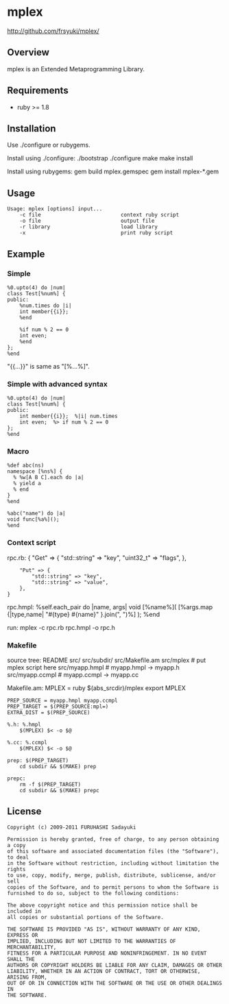 mplex
=====
http://github.com/frsyuki/mplex/

## Overview

mplex is an Extended Metaprogramming Library.


## Requirements

  - ruby &gt;= 1.8


## Installation

Use ./configure or rubygems.

Install using ./configure:
    ./bootstrap
    ./configure
    make
    make install

Install using rubygems:
    gem build mplex.gemspec
    gem install mplex-*.gem


## Usage

    Usage: mplex [options] input...
        -c file                          context ruby script
        -o file                          output file
        -r library                       load library
        -x                               print ruby script


## Example

### Simple
    %0.upto(4) do |num|
    class Test[%num%] {
    public:
        %num.times do |i|
        int member{{i}};
        %end
    
        %if num % 2 == 0
        int even;
        %end
    };
    %end

"{{...}}" is same as "[%...%]".

### Simple with advanced syntax

    %0.upto(4) do |num|
    class Test[%num%] {
    public:
        int member{{i}};  %|i| num.times
        int even;  %> if num % 2 == 0
    };
    %end

### Macro

    %def abc(ns)
    namespace [%ns%] {
      % %w[A B C].each do |a|
      % yield a
      % end
    }
    %end
    
    %abc("name") do |a|
    void func[%a%]();
    %end

### Context script

rpc.rb:
    {
        "Get" => {
            "std::string"  => "key",
            "uint32_t"     => "flags",
        },
    
        "Put" => {
            "std::string" => "key",
            "std::string" => "value",
        },
    }

rpc.hmpl:
    %self.each_pair do |name, args|
    void [%name%]( [%args.map {|type,name| "#{type} #{name}" }.join(", ")%] );
    %end

run:
    mplex -c rpc.rb rpc.hmpl -o rpc.h

### Makefile

source tree:
    README
    src/
	src/subdir/
    src/Makefile.am
    src/mplex          # put mplex script here
    src/myapp.hmpl     # myapp.hmpl  -> myapp.h
    src/myapp.ccmpl    # myapp.ccmpl -> myapp.cc

Makefile.am:
    MPLEX = ruby $(abs_srcdir)/mplex
    export MPLEX
    
    PREP_SOURCE = myapp.hmpl myapp.ccmpl
    PREP_TARGET = $(PREP_SOURCE:mpl=)
    EXTRA_DIST = $(PREP_SOURCE)
    
    %.h: %.hmpl
    	$(MPLEX) $< -o $@
    
    %.cc: %.ccmpl
    	$(MPLEX) $< -o $@
    
    prep: $(PREP_TARGET)
    	cd subdir && $(MAKE) prep
    
    prepc:
    	rm -f $(PREP_TARGET)
    	cd subdir && $(MAKE) prepc

## License

    Copyright (c) 2009-2011 FURUHASHI Sadayuki
    
    Permission is hereby granted, free of charge, to any person obtaining a copy
    of this software and associated documentation files (the "Software"), to deal
    in the Software without restriction, including without limitation the rights
    to use, copy, modify, merge, publish, distribute, sublicense, and/or sell
    copies of the Software, and to permit persons to whom the Software is
    furnished to do so, subject to the following conditions:
    
    The above copyright notice and this permission notice shall be included in
    all copies or substantial portions of the Software.
    
    THE SOFTWARE IS PROVIDED "AS IS", WITHOUT WARRANTY OF ANY KIND, EXPRESS OR
    IMPLIED, INCLUDING BUT NOT LIMITED TO THE WARRANTIES OF MERCHANTABILITY,
    FITNESS FOR A PARTICULAR PURPOSE AND NONINFRINGEMENT. IN NO EVENT SHALL THE
    AUTHORS OR COPYRIGHT HOLDERS BE LIABLE FOR ANY CLAIM, DAMAGES OR OTHER
    LIABILITY, WHETHER IN AN ACTION OF CONTRACT, TORT OR OTHERWISE, ARISING FROM,
    OUT OF OR IN CONNECTION WITH THE SOFTWARE OR THE USE OR OTHER DEALINGS IN
    THE SOFTWARE.

